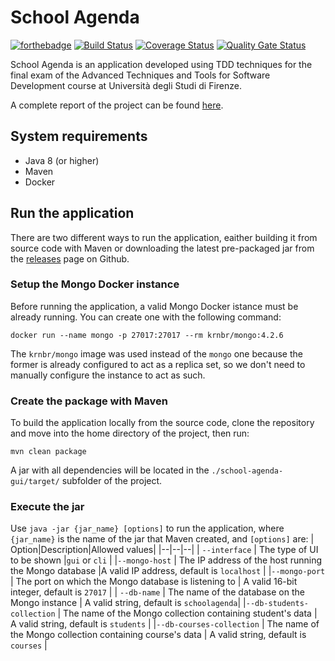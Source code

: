 # School Agenda
[![forthebadge](https://forthebadge.com/images/badges/made-with-java.svg)](https://forthebadge.com) [![Build Status](https://travis-ci.org/palai103/school-agenda.svg?branch=master)](https://travis-ci.org/palai103/school-agenda) [![Coverage Status](https://coveralls.io/repos/github/palai103/school-agenda/badge.svg?branch=master)](https://coveralls.io/github/palai103/school-agenda?branch=master) [![Quality Gate Status](https://sonarcloud.io/api/project_badges/measure?project=it.unifi.app%3Aschool-agenda&metric=alert_status)](https://sonarcloud.io/dashboard?id=it.unifi.app%3Aschool-agenda)

School Agenda is an application developed using TDD techniques for the final exam of the Advanced Techniques and Tools for Software Development course at Università degli Studi di Firenze. 

A complete report of the project can be found [here](https://github.com/palai103/school-agenda/raw/master/Project%20Report.pdf).
## System requirements
 - Java 8 (or higher)
 - Maven
 - Docker
## Run the application
There are two different ways to run the application, eaither building it from source code with Maven or downloading the latest pre-packaged jar from the [releases](https://github.com/palai103/school-agenda/releases) page on Github.
### Setup the Mongo Docker instance
Before running the application, a valid Mongo Docker istance must be already running. You can create one with the following command:

    docker run --name mongo -p 27017:27017 --rm krnbr/mongo:4.2.6
The `krnbr/mongo` image was used instead of the `mongo` one because the former is already configured to act as a replica set, so we don't need to manually configure the instance to act as such.
### Create the package with Maven
To build the application locally from the source code, clone the repository and move into the home directory of the project, then run:

    mvn clean package
A jar with all dependencies will be located in the `./school-agenda-gui/target/` subfolder of the project. 
### Execute the jar
Use `java -jar {jar_name} [options]` to run the application, where `{jar_name}` is the name of the jar that Maven created, and `[options]` are:
|  Option|Description|Allowed values|
|--|--|--|
| `--interface` | The type of UI to be shown |`gui` or `cli`  |
|`--mongo-host` | The IP address of the host running the Mongo database |A valid IP address, default is `localhost` |
|`--mongo-port` | The port on which the Mongo database is listening to | A valid 16-bit integer, default is `27017` |
| `--db-name` | The name of the database on the Mongo instance | A valid string, default is `schoolagenda`|
|`--db-students-collection` | The name of the Mongo collection containing student's data | A valid string, default is `students` |
|`--db-courses-collection` | The name of the Mongo collection containing course's data | A valid string, default is `courses` |
